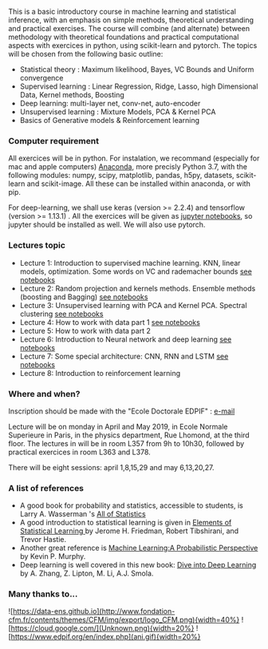 This is a basic introductory course in machine learning and statistical inference, with an emphasis on simple methods, theoretical understanding and practical exercises. The course will combine (and alternate) between methodology with theoretical foundations and practical computational aspects with exercices in python, using scikit-learn and pytorch. The topics will be chosen from the following basic outline:

* Statistical theory : Maximum likelihood, Bayes, VC Bounds and Uniform convergence
* Supervised learning : Linear Regression, Ridge, Lasso, high Dimensional Data, Kernel methods, Boosting 
* Deep learning: multi-layer net, conv-net, auto-encoder
* Unsupervised learning : Mixture Models, PCA & Kernel PCA
* Basics of Generative models & Reinforcement learning

### Computer requirement

All exercices will be in python. For instalation, we recommand
(especially for mac and apple computers) [Anaconda](http://anaconda.org), more precisly
Python 3.7, with the following modules: numpy, scipy, matplotlib,
pandas, h5py, datasets, scikit-learn and scikit-image. All these can be installed
within anaconda, or with pip. 

For deep-learning, we shall use keras (version >= 2.2.4) and tensorflow (version >= 1.13.1) . All the exercices will be given as <a href="https://jupyter.org/install">jupyter notebooks</a>, so jupyter should be installed as well. We will also use pytorch.

### Lectures topic

* Lecture 1: Introduction to supervised machine learning. KNN, linear models, optimization. Some words on VC and rademacher  bounds [see notebooks](https://github.com/sphinxteam/mlcourse_2019/tree/master/lec1)
* Lecture 2: Random projection and kernels methods. Ensemble methods (boosting and Bagging) [see notebooks](https://github.com/sphinxteam/mlcourse_2019/tree/master/lec2)
* Lecture 3: Unsupervised learning with PCA and Kernel PCA. Spectral clustering
[see notebooks](https://github.com/sphinxteam/mlcourse_2019/tree/master/lec3)
* Lecture 4: How to work with	data part 1
[see notebooks](https://github.com/sphinxteam/mlcourse_2019/tree/master/lec4)
* Lecture 5: How to work with data part 2
* Lecture 6: Introduction to Neural network and deep learning [see notebooks](https://github.com/sphinxteam/mlcourse_2019/tree/master/lec6)
* Lecture 7: Some special architecture: CNN, RNN and LSTM [see notebooks](https://github.com/sphinxteam/mlcourse_2019/tree/master/lec7)
* Lecture 8: Introduction to reinforcement learning

### Where and when?

Inscription should be made with the "Ecole Doctorale EDPIF" : [e-mail](<edpif.psl@edpif.org>)

Lecture will be on monday in April and May 2019, in Ecole Normale Superieure in Paris, in the physics department, Rue Lhomond, at the third floor. The lectures in will be in room  L357 from  9h to 10h30, followed by practical exercices in room L363 and L378.

There will be eight sessions: april 1,8,15,29 and may  6,13,20,27.

### A list of references

* A good book for probability and statistics, accessible to students, is Larry A. Wasserman 's <a href="https://www.ic.unicamp.br/~wainer/cursos/1s2013/ml/livro.pdf">All of Statistics</a>
* A good introduction to statistical learning is given in <a href="https://web.stanford.edu/~hastie/ElemStatLearn/">Elements of Statistical Learning </a> by Jerome H. Friedman, Robert Tibshirani, and Trevor Hastie.
* Another great reference is <a href="https://www.amazon.com/Machine-Learning-Probabilistic-Perspective-Computation/dp/0262018020">Machine Learning:A Probabilistic Perspective<a/> by Kevin P. Murphy.
* Deep learning is well covered in this new book:
<a href="http://d2l.ai/">Dive into Deep Learning<a/> by A. Zhang, Z. Lipton, M. Li, A.J. Smola. 
  
### Many thanks to...

 ![https://data-ens.github.io](http://www.fondation-cfm.fr/contents/themes/CFM/img/export/logo_CFM.png){width=40%}
 ![https://cloud.google.com/](Unknown.png){width=20%}
 ![https://www.edpif.org/en/index.php](ani.gif){width=20%}
